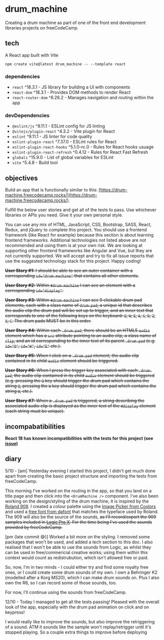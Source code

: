 # drum_machine

Creating a drum machine as part of one of the front end development libraries projects on freeCodeCamp.

## tech

A React app built with Vite

```
npm create vite@latest drum_machine -- --template react
```

### dependencies

- `react` ^18.3.1 - JS library for building a UI with components
- `react-dom` ^18.3.1 - Provides DOM methods to render React
- `react-router-dom` ^6.26.2 - Manages navigation and routing within the app

### devDependencies

- `@eslint/js` ^9.11.1 - ESLint config for JS linting
- `@vitejs/plugin-react` ^4.3.2 - Vite plugin for React
- `eslint` ^9.11.1 - JS linter for code quality
- `eslint-plugin-react` ^7.37.0 - ESLint rules for React
- `eslint-plugin-react-hooks` ^5.1.0-rc.0 - Rules for React hooks usuage
- `eslint-plugin-react-refresh` ^0.4.12 - Rules for React Fast Refresh
- `globals` ^15.9.0 - List of global variables for ESLint
- `vite` ^5.4.8 - Build tool

## objectives

Build an app that is functionally similar to this: [https://drum-machine.freecodecamp.rocks/](https://drum-machine.freecodecamp.rocks/).

Fulfill the below user stories and get all of the tests to pass. Use
whichever libraries or APIs you need. Give it your own personal style.

You can use any mix of HTML, JavaScript, CSS, Bootstrap, SASS, React,
Redux, and jQuery to complete this project. You should use a frontend
framework (like React for example) because this section is about
learning frontend frameworks. Additional technologies not listed above
are not recommended and using them is at your own risk. We are looking
at supporting other frontend frameworks like Angular and Vue, but they
are not currently supported. We will accept and try to fix all issue
reports that use the suggested technology stack for this project. Happy
coding!

~~**User Story #1:** I should be able to see an outer container with a corresponding `id="drum-machine"` that contains all other elements.~~

~~**User Story #2:** Within `#drum-machine` I can see an element with a corresponding `id="display"`.~~

~~**User Story #3:** Within `#drum-machine` I can see 9 clickable drum pad elements, each with a class name of `drum-pad`,
a unique id that describes the audio clip the drum pad will be set up
to trigger, and an inner text that corresponds to one of the following
keys on the keyboard: `Q`, `W`, `E`, `A`, `S`, `D`, `Z`, `X`, `C`. The drum pads MUST be in this order.~~

~~**User Story #4:** Within each `.drum-pad`, there should be an HTML5 `audio` element which has a `src` attribute pointing to an audio clip, a class name of `clip`, and an id corresponding to the inner text of its parent `.drum-pad` (e.g. `id="Q"`, `id="W"`, `id="E"` etc.).~~

~~**User Story #5:** When I click on a `.drum-pad` element, the audio clip contained in its child `audio` element should be triggered.~~

~~**User Story #6:** When I press the trigger key associated with each `.drum-pad`, the audio clip contained in its child `audio` element should be triggered (e.g. pressing the `Q` key should trigger the drum pad which contains the string `Q`, pressing the `W` key should trigger the drum pad which contains the string `W`, etc.).~~

~~**User Story #7:** When a `.drum-pad` is triggered, a string describing the associated audio clip is displayed as the inner text of the `#display` element (each string must be unique).~~

## incompabatibilities

**React 18 has known incompatibilities with the tests for this project (see [issue](https://github.com/freeCodeCamp/freeCodeCamp/issues/45922))**

## diary

5/10 - [am] Yesterday evening I started this project, I didn't get much done apart from creating the basic project structure and importing the tests from freeCodeCamp.

This morning I've worked on the routing in the app, so that you land on a title page and then click into the `<DrumMachine />` component. I've also been working on the design/styling of the drum machine, it is inspired by the [Roland 909](https://en.wikipedia.org/wiki/Roland_TR-909). I created a colour palette using the [Image Picker from Coolors](https://coolors.co/image-picker) and used a [free font from dafont](https://www.dafont.com/pbio.font) that matches the typeface used by Roland. The 909 will also be the source of the sounds, ~~as I'll record/export the 909 samples included in [Logic Pro X](https://www.apple.com/uk/logic-pro/). For the time being I've used the sounds provided by freeCodeCamp.~~

[pm (late commit 😅)] Worked a bit more on the styling. I removed some packages that won't be used, and added a tech section to this doc. I also realised that I won't be able to use the sounds from Logic, as whilst they can be used in free/commericial creative works; using them within this context would count as redistrubution, which isn't allowed free or paid.

So, now, I'm in two minds - I could either try and find some royalty free ones, or I could create some drum sounds of my own. I own a Behringer K2 (modelled after a Korg MS20), which I can make drum sounds on. Plus I also own the R6, so I can record some of those sounds, too.

For now, I'll continue using the sounds from freeCodeCamp.

12/10 - Today I managed to get all the tests passing! Pleased with the overall look of the app, especially with the drum pad animation on click and on keypress!

I would really like to improve the sounds, but also improve the retriggering of a sound. ATM it sounds like the sample won't replay/retrigger until it's stopped playing. So a couple extra things to improve before deploying
